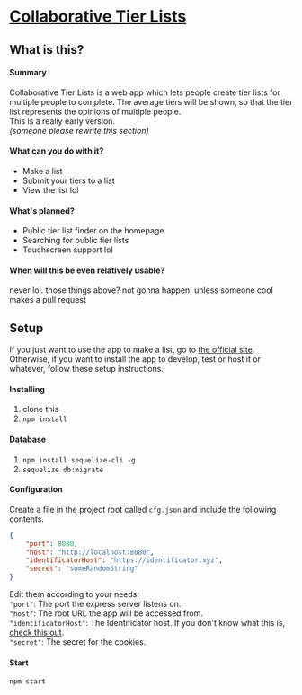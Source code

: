# [Collaborative Tier Lists](https://ctl.flynna.uk)
## What is this?
#### Summary
Collaborative Tier Lists is a web app which lets people create tier lists for multiple people to complete. The average tiers will be shown, so that the tier list represents the opinions of multiple people.  
This is a really early version.  
*(someone please rewrite this section)*

#### What can you do with it?
- Make a list
- Submit your tiers to a list
- View the list lol

#### What's planned?
- Public tier list finder on the homepage
- Searching for public tier lists
- Touchscreen support lol

#### When will this be even relatively usable?
never lol. those things above? not gonna happen. unless someone cool makes a pull request

 
## Setup
If you just want to use the app to make a list, go to [the official site](https://ctl.ocean.lol). Otherwise, if you want to install the app to develop, test or host it or whatever, follow these setup instructions.

#### Installing
1. clone this
2. `npm install`

#### Database
1. `npm install sequelize-cli -g`
2. `sequelize db:migrate`

#### Configuration
Create a file in the project root called `cfg.json` and include the following contents.
```json
{
    "port": 8080,
    "host": "http://localhost:8080",
    "identificatorHost": "https://identificator.xyz",
    "secret": "someRandomString"
}
```
Edit them according to your needs:  
`"port"`: The port the express server listens on.  
`"host"`: The root URL the app will be accessed from.  
`"identificatorHost"`: The Identificator host. If you don't know what this is, [check this out](https://identificator.xyz).  
`"secret"`: The secret for the cookies.

#### Start
`npm start`
